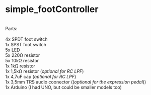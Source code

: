 # simple_footController <br />
<br />
Parts: <br />
<br />
4x SPDT foot switch <br />
1x SPST foot switch <br />
5x LED <br />
5x 220<span>&#8486;</span> resistor <br />
5x 10k<span>&#8486;</span> resistor <br />
1x 1k<span>&#8486;</span> resistor <br />
1x 1,5k<span>&#8486;</span> resistor (<em>optional for RC LPF</em>) <br />
1x 4,7uF cap (<em>optional for RC LPF</em>) <br />
1x 3,5mm TRS audio coonector ((<em>optional for the expression pedal</em>)) <br />
1x Arduino (I had UNO, but could be smaller models too) <br />
<br />


